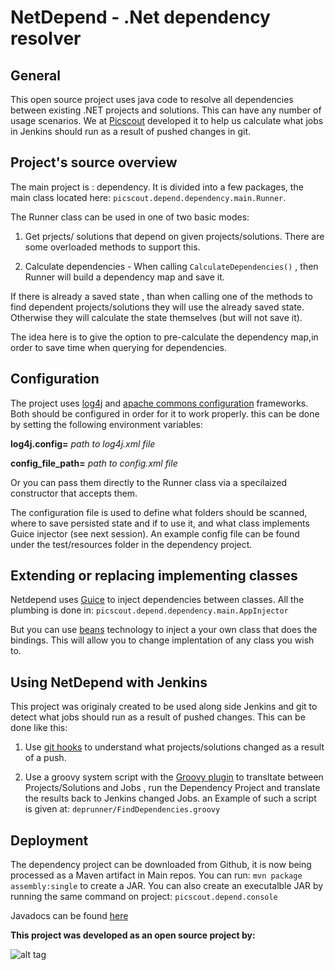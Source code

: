 # NetDepend - .Net dependency resolver

## General

This open source project uses java code to resolve all dependencies between existing .NET projects and solutions.
This can have any number of usage scenarios.
We  at [Picscout](http://www.picscout.com/) developed it to help us calculate what jobs in Jenkins should run as a result of pushed changes in git.

## Project's source overview

The main project is : dependency.
It is divided into a few packages, the main class located here: 
`picscout.depend.dependency.main.Runner`.

The Runner class can be used in one of two basic modes:

1. Get prjects/ solutions that depend on given projects/solutions. There are some overloaded methods to support this.

2. Calculate dependencies - When calling `CalculateDependencies()` , then Runner will build a dependency map and save it.

If there is already a saved state , than when calling one of the methods to find dependent projects/solutions
they will use the already saved state. Otherwise they will calculate the state themselves (but will not save it).

The idea here is to give the option to pre-calculate the dependency map,in order to save time when querying for dependencies.

## Configuration

The project uses [log4j](http://logging.apache.org/log4j/2.x/) and [apache commons configuration](https://commons.apache.org/proper/commons-configuration/) frameworks.
Both should be configured in order for it to work properly.
this can be done by setting the following environment variables:

**log4j.config=** *path to log4j.xml file*

**config_file_path=** *path to config.xml file*

Or you can pass them directly to the Runner class via a specilaized constructor that accepts them.

The configuration file is used to define what folders should be scanned,  where to save persisted state and if to use it,
and what class implements Guice injector (see next session).
An example config file can be found under the test/resources folder in the dependency project.


## Extending or replacing implementing classes

Netdepend uses [Guice](https://github.com/google/guice) to inject dependencies between classes.
All the plumbing is done in: `picscout.depend.dependency.main.AppInjector`

But you can use [beans](https://commons.apache.org/proper/commons-configuration/userguide/howto_beans.html) technology to inject a your own class that does the bindings. This will allow you to change implentation of any class you wish to.

## Using NetDepend with Jenkins

This project was originaly created to be used along side Jenkins and git to detect what jobs should run as a result of pushed changes.
This can be done like this:

1. Use [git hooks](https://git-scm.com/book/es/v2/Customizing-Git-Git-Hooks) to understand what projects/solutions changed as a result of a push.
 
2. Use a groovy system script with the [Groovy plugin](https://wiki.jenkins-ci.org/display/JENKINS/Groovy+plugin) to transltate between Projects/Solutions and Jobs , run the Dependency Project and translate the results back to Jenkins changed Jobs. an Example of such a script is given at:
`deprunner/FindDependencies.groovy`

## Deployment

The dependency project can be downloaded from Github, it is now being processed as a Maven artifact in Main repos.
You can run: 
`mvn package assembly:single` 
to create a JAR.
You can also create an executalble JAR by running the same command on project: `picscout.depend.console`

Javadocs can be found [here](http://foromer4.github.io/netdepend/)

**This project was developed as an open source project by:**

![alt tag](https://picscout.s3.amazonaws.com/Images/Picscout_Logo.png)

